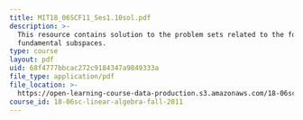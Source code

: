 ```yaml
---
title: MIT18_06SCF11_Ses1.10sol.pdf
description: >-
  This resource contains solution to the problem sets related to the four
  fundamental subspaces.
type: course
layout: pdf
uid: 68f4777bbcac272c9184347a9849333a
file_type: application/pdf
file_location: >-
  https://open-learning-course-data-production.s3.amazonaws.com/18-06sc-linear-algebra-fall-2011/68f4777bbcac272c9184347a9849333a_MIT18_06SCF11_Ses1.10sol.pdf
course_id: 18-06sc-linear-algebra-fall-2011
---
```

